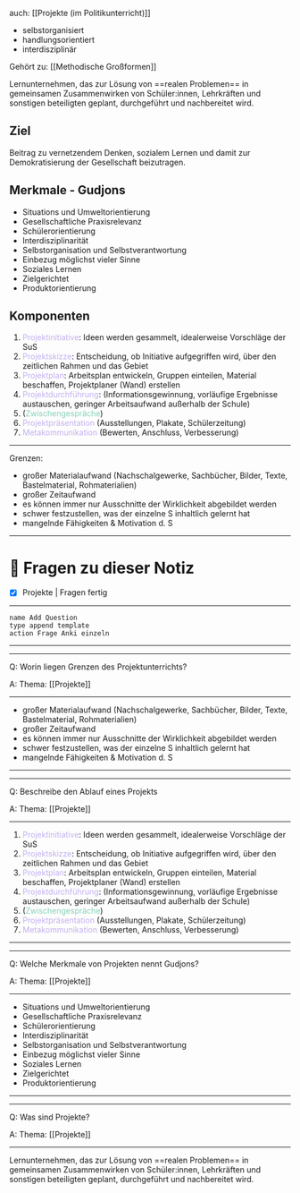  auch: [[Projekte (im Politikunterricht)]]

- selbstorganisiert
- handlungsorientiert
- interdisziplinär

Gehört zu: [[Methodische Großformen]]

Lernunternehmen, das zur Lösung von ==realen Problemen== in gemeinsamen Zusammenwirken von Schüler:innen, Lehrkräften und sonstigen beteiligten geplant, durchgeführt und nachbereitet wird.

## Ziel

Beitrag zu vernetzendem Denken, sozialem Lernen und damit zur Demokratisierung der Gesellschaft beizutragen.

## Merkmale - Gudjons

- Situations und Umweltorientierung
- Gesellschaftliche Praxisrelevanz
- Schülerorientierung
- Interdisziplinarität
- Selbstorganisation und Selbstverantwortung
- Einbezug möglichst vieler Sinne
- Soziales Lernen
- Zielgerichtet
- Produktorientierung

## Komponenten

1. <span style="color:#c2afef">Projektinitiative</span>: Ideen werden gesammelt, idealerweise Vorschläge der SuS
2. <span style="color:#c2afef">Projektskizze</span>: Entscheidung, ob Initiative aufgegriffen wird, über den zeitlichen Rahmen und das Gebiet
3. <span style="color:#c2afef">Projektplan</span>: Arbeitsplan entwickeln, Gruppen einteilen, Material beschaffen, Projektplaner (Wand) erstellen
4. <span style="color:#c2afef">Projektdurchführung</span>: (Informationsgewinnung, vorläufige Ergebnisse austauschen, geringer Arbeitsaufwand außerhalb der Schule)
5. (<span style="color:#84d2b8">Zwischengespräche</span>)
6. <span style="color:#c2afef">Projektpräsentation</span> (Ausstellungen, Plakate, Schülerzeitung)
7. <span style="color:#c2afef">Metakommunikation</span> (Bewerten, Anschluss, Verbesserung)

---

Grenzen:

- großer Materialaufwand (Nachschalgewerke, Sachbücher, Bilder, Texte, Bastelmaterial, Rohmaterialien)
- großer Zeitaufwand
- es können immer nur Ausschnitte der Wirklichkeit abgebildet werden
- schwer festzustellen, was der einzelne S inhaltlich gelernt hat
- mangelnde Fähigkeiten & Motivation d. S

---

# 🔎 Fragen zu dieser Notiz

- [x] Projekte  | Fragen fertig

---

```button
name Add Question
type append template
action Frage Anki einzeln
```
___
---

Q: Worin liegen Grenzen des Projektunterrichts?

A:  Thema: [[Projekte]] 
________
- großer Materialaufwand (Nachschalgewerke, Sachbücher, Bilder, Texte, Bastelmaterial, Rohmaterialien)
- großer Zeitaufwand
- es können immer nur Ausschnitte der Wirklichkeit abgebildet werden
- schwer festzustellen, was der einzelne S inhaltlich gelernt hat
- mangelnde Fähigkeiten & Motivation d. S
<!--ID: 1711732716096-->



___
---

Q: Beschreibe den Ablauf eines Projekts

A:  Thema: [[Projekte]] 
________
1. <span style="color:#c2afef">Projektinitiative</span>: Ideen werden gesammelt, idealerweise Vorschläge der SuS
2. <span style="color:#c2afef">Projektskizze</span>: Entscheidung, ob Initiative aufgegriffen wird, über den zeitlichen Rahmen und das Gebiet
3. <span style="color:#c2afef">Projektplan</span>: Arbeitsplan entwickeln, Gruppen einteilen, Material beschaffen, Projektplaner (Wand) erstellen
4. <span style="color:#c2afef">Projektdurchführung</span>: (Informationsgewinnung, vorläufige Ergebnisse austauschen, geringer Arbeitsaufwand außerhalb der Schule)
5. (<span style="color:#84d2b8">Zwischengespräche</span>)
6. <span style="color:#c2afef">Projektpräsentation</span> (Ausstellungen, Plakate, Schülerzeitung)
7. <span style="color:#c2afef">Metakommunikation</span> (Bewerten, Anschluss, Verbesserung)
<!--ID: 1711732716110-->




___
---

Q: Welche Merkmale von Projekten nennt Gudjons?
 
A:  Thema: [[Projekte]] 
________
- Situations und Umweltorientierung
- Gesellschaftliche Praxisrelevanz
- Schülerorientierung
- Interdisziplinarität
- Selbstorganisation und Selbstverantwortung
- Einbezug möglichst vieler Sinne
- Soziales Lernen
- Zielgerichtet
- Produktorientierung
<!--ID: 1711732716115-->



___
---

Q: Was sind Projekte?

A:  Thema: [[Projekte]] 
________
Lernunternehmen, das zur Lösung von ==realen Problemen== in gemeinsamen Zusammenwirken von Schüler:innen, Lehrkräften und sonstigen beteiligten geplant, durchgeführt und nachbereitet wird.
<!--ID: 1711732716120-->







